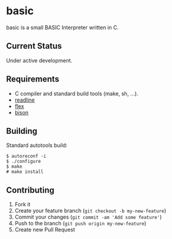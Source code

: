 # basic

basic is a small BASIC Interpreter written in C.

## Current Status

Under active development.

## Requirements

* C compiler and standard build tools (make, sh, ...).
* [readline](http://www.gnu.org/software/readline/)
* [flex](http://www.gnu.org/software/flex/)
* [bison](http://www.gnu.org/software/bison/)

## Building

Standard autotools build:

    $ autoreconf -i
    $ ./configure
    $ make
    # make install

## Contributing

1. Fork it
2. Create your feature branch (`git checkout -b my-new-feature`)
3. Commit your changes (`git commit -am 'Add some feature'`)
4. Push to the branch (`git push origin my-new-feature`)
5. Create new Pull Request
